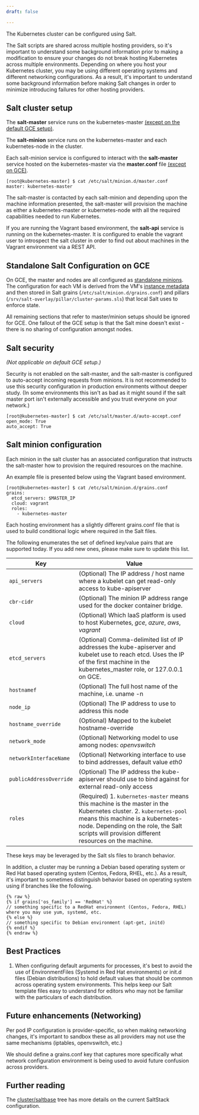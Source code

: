 ```yaml
---
draft: false

---
```

The Kubernetes cluster can be configured using Salt.

The Salt scripts are shared across multiple hosting providers, so it's important to understand some background information prior to making a modification to ensure your changes do not break hosting Kubernetes across multiple environments.  Depending on where you host your Kubernetes cluster, you may be using different operating systems and different networking configurations.  As a result, it's important to understand some background information before making Salt changes in order to minimize introducing failures for other hosting providers.

## Salt cluster setup

The **salt-master** service runs on the kubernetes-master [(except on the default GCE setup)](#standalone-salt-configuration-on-gce).

The **salt-minion** service runs on the kubernetes-master and each kubernetes-node in the cluster.

Each salt-minion service is configured to interact with the **salt-master** service hosted on the kubernetes-master via the **master.conf** file [(except on GCE)](#standalone-salt-configuration-on-gce).

```shell
[root@kubernetes-master] $ cat /etc/salt/minion.d/master.conf
master: kubernetes-master
```

The salt-master is contacted by each salt-minion and depending upon the machine information presented, the salt-master will provision the machine as either a kubernetes-master or kubernetes-node with all the required capabilities needed to run Kubernetes.

If you are running the Vagrant based environment, the **salt-api** service is running on the kubernetes-master.  It is configured to enable the vagrant user to introspect the salt cluster in order to find out about machines in the Vagrant environment via a REST API.

## Standalone Salt Configuration on GCE

On GCE, the master and nodes are all configured as [standalone minions](http://docs.saltstack.com/en/latest/topics/tutorials/standalone_minion.html). The configuration for each VM is derived from the VM's [instance metadata](https://cloud.google.com/compute/docs/metadata) and then stored in Salt grains (`/etc/salt/minion.d/grains.conf`) and pillars (`/srv/salt-overlay/pillar/cluster-params.sls`) that local Salt uses to enforce state.

All remaining sections that refer to master/minion setups should be ignored for GCE. One fallout of the GCE setup is that the Salt mine doesn't exist - there is no sharing of configuration amongst nodes.

## Salt security

*(Not applicable on default GCE setup.)*

Security is not enabled on the salt-master, and the salt-master is configured to auto-accept incoming requests from minions.  It is not recommended to use this security configuration in production environments without deeper study.  (In some environments this isn't as bad as it might sound if the salt master port isn't externally accessible and you trust everyone on your network.)

```shell
[root@kubernetes-master] $ cat /etc/salt/master.d/auto-accept.conf
open_mode: True
auto_accept: True
```

## Salt minion configuration

Each minion in the salt cluster has an associated configuration that instructs the salt-master how to provision the required resources on the machine.

An example file is presented below using the Vagrant based environment.

```shell
[root@kubernetes-master] $ cat /etc/salt/minion.d/grains.conf
grains:
  etcd_servers: $MASTER_IP
  cloud: vagrant
  roles:
    - kubernetes-master
```

Each hosting environment has a slightly different grains.conf file that is used to build conditional logic where required in the Salt files.

The following enumerates the set of defined key/value pairs that are supported today.  If you add new ones, please make sure to update this list.

Key | Value
------------- | -------------
`api_servers` | (Optional) The IP address / host name where a kubelet can get read-only access to kube-apiserver
`cbr-cidr` | (Optional) The minion IP address range used for the docker container bridge.
`cloud` | (Optional) Which IaaS platform is used to host Kubernetes, *gce*, *azure*, *aws*, *vagrant*
`etcd_servers` | (Optional) Comma-delimited list of IP addresses the kube-apiserver and kubelet use to reach etcd.  Uses the IP of the first machine in the kubernetes_master role, or 127.0.0.1 on GCE.
`hostnamef` | (Optional) The full host name of the machine, i.e. uname -n
`node_ip` | (Optional) The IP address to use to address this node
`hostname_override` | (Optional) Mapped to the kubelet hostname-override
`network_mode` | (Optional) Networking model to use among nodes: *openvswitch*
`networkInterfaceName` | (Optional) Networking interface to use to bind addresses, default value *eth0*
`publicAddressOverride` | (Optional) The IP address the kube-apiserver should use to bind against for external read-only access
`roles` | (Required) 1. `kubernetes-master` means this machine is the master in the Kubernetes cluster.  2. `kubernetes-pool` means this machine is a kubernetes-node.  Depending on the role, the Salt scripts will provision different resources on the machine.

These keys may be leveraged by the Salt sls files to branch behavior.

In addition, a cluster may be running a Debian based operating system or Red Hat based operating system (Centos, Fedora, RHEL, etc.).  As a result, it's important to sometimes distinguish behavior based on operating system using if branches like the following.

```liquid
{% raw %}
{% if grains['os_family'] == 'RedHat' %}
// something specific to a RedHat environment (Centos, Fedora, RHEL) where you may use yum, systemd, etc.
{% else %}
// something specific to Debian environment (apt-get, initd)
{% endif %}
{% endraw %}
```

## Best Practices

1.  When configuring default arguments for processes, it's best to avoid the use of EnvironmentFiles (Systemd in Red Hat environments) or init.d files (Debian distributions) to hold default values that should be common across operating system environments.  This helps keep our Salt template files easy to understand for editors who may not be familiar with the particulars of each distribution.

## Future enhancements (Networking)

Per pod IP configuration is provider-specific, so when making networking changes, it's important to sandbox these as all providers may not use the same mechanisms (iptables, openvswitch, etc.)

We should define a grains.conf key that captures more specifically what network configuration environment is being used to avoid future confusion across providers.

## Further reading

The [cluster/saltbase](http://releases.k8s.io/{{page.githubbranch}}/cluster/saltbase/) tree has more details on the current SaltStack configuration.